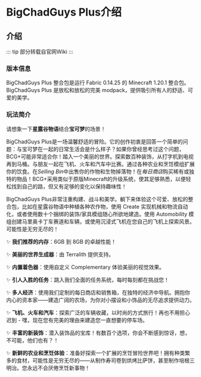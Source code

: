 # BigChadGuys Plus介绍
## 介绍
::: tip
部分转载自官网Wiki
:::
### 版本信息
BigChadGuys Plus 整合包是运行 Fabric 0.14.25 的 Minecraft 1.20.1 整合包。BigChadGuys Plus 是放松和放松的完美 modpack，提供吸引所有人的舒适、可爱的美学。

### 玩法简介

请想象一下**星露谷物语**结合**宝可梦**的场景！  

BigChadGuys Plus是一场温馨舒适的冒险。它的创作初衷是回答一个简单的问题：与宝可梦在一起的日常生活会是什么样子？如果你曾经思考过这个问题，BCG+可能非常适合你！踏入一个美丽的世界。探索数百种装饰，从打字机到电视再到马桶。与朋友一起在飞机、火车和汽车中比赛。通过各种农业和烹饪模组扩展你的饮食。在*Selling Bin*中出售你的作物和生物掉落物！在*每日商店*购买稀有或独特的物品！BCG+采用类似于原版Minecraft的升级系统，使其足够熟悉，以便轻松找到自己的路，但又有足够的变化以保持趣味性！  

BigChadGuys Plus非常注重构建、战斗和美学。躺下来体验这个可爱、放松的整合包，比如在星露谷物语中种植各种农作物，使用 Create 实现机械和物流自动化，或者使用数十个捆绑的装饰/家具模组随心所欲地建造。使用 Automobility 模组创建马里奥卡丁车赛道和车辆，或使用沉浸式飞机在您自己的飞机上探索风景。可能性是无穷无尽的！

✨ **我们推荐的内存**：6GB 到 8GB 的卓越性能！

✨ **美丽的世界生成器**：由 Terralith 提供支持。

✨ **内置着色器**：使用自定义 Complementary 体验美丽的视觉效果。

✨ **引人入胜的任务**：跳入我们全面的任务系统，每时每刻都在挑战您！

✨ **多人经济**：使用我们定制的每日商店和销售箱，在独特的经济中导航。拥抱你内心的资本家——建造广阔的农场，为你对小摆设和小饰品的无尽追求提供动力。

✨ **飞机、火车和汽车**：探索广泛的车辆收藏，以时尚的方式旅行！再也不用担心迟到 - 嘿，现在您有完美的理由来建造您一直想要的停车场。

✨ **丰富的新装饰**：潜入装饰品的宝库！有数百个选项，你会不断感到惊讶，想，不可能，他们也有？！

✨ **新鲜的农业和烹饪体验**：准备好探索一个扩展的烹饪冒险世界吧！拥有种类繁多的食材，可能性是无穷无尽的——从制作寿司卷到烘烤比萨饼，甚至制作培根三明治。您永远不会厌倦烹饪新事物！

